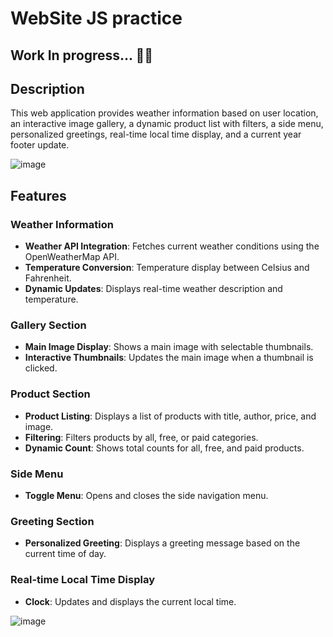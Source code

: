 # WebSite JS practice

## Work In progress...  :man_mechanic:
## Description
This web application provides weather information based on user location, an interactive image gallery, a dynamic product list with filters, a side menu, personalized greetings, real-time local time display, and a current year footer update.

![image](https://github.com/Patricksoares100/WebSite-JS-practice/assets/114529771/423af223-45e3-4f09-b94f-effdb5474d23)

## Features

### Weather Information
- **Weather API Integration**: Fetches current weather conditions using the OpenWeatherMap API.
- **Temperature Conversion**: Temperature display between Celsius and Fahrenheit.
- **Dynamic Updates**: Displays real-time weather description and temperature.

### Gallery Section
- **Main Image Display**: Shows a main image with selectable thumbnails.
- **Interactive Thumbnails**: Updates the main image when a thumbnail is clicked.

### Product Section
- **Product Listing**: Displays a list of products with title, author, price, and image.
- **Filtering**: Filters products by all, free, or paid categories.
- **Dynamic Count**: Shows total counts for all, free, and paid products.

### Side Menu
- **Toggle Menu**: Opens and closes the side navigation menu.

### Greeting Section
- **Personalized Greeting**: Displays a greeting message based on the current time of day.

### Real-time Local Time Display
- **Clock**: Updates and displays the current local time.


![image](https://github.com/user-attachments/assets/a32ab014-443c-472f-a900-2badcfe41e7e)
